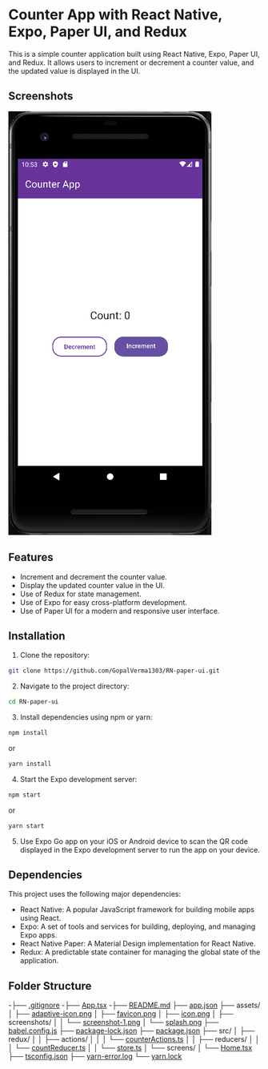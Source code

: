 # Counter App with React Native, Expo, Paper UI, and Redux

This is a simple counter application built using React Native, Expo, Paper UI, and Redux. It allows users to increment or decrement a counter value, and the updated value is displayed in the UI.

## Screenshots

![Counter App Screenshot 1](assets/screenshots/screenshot-1.png)

## Features

- Increment and decrement the counter value.
- Display the updated counter value in the UI.
- Use of Redux for state management.
- Use of Expo for easy cross-platform development.
- Use of Paper UI for a modern and responsive user interface.

## Installation

1. Clone the repository:
```bash
git clone https://github.com/GopalVerma1303/RN-paper-ui.git
```

2. Navigate to the project directory:

```bash
cd RN-paper-ui
```

3. Install dependencies using npm or yarn:
```bash
npm install
``` 
or
```bash
yarn install
``` 

4. Start the Expo development server:
```bash
npm start
``` 
or
```bash
yarn start
``` 


5. Use Expo Go app on your iOS or Android device to scan the QR code displayed in the Expo development server to run the app on your device.

## Dependencies

This project uses the following major dependencies:

- React Native: A popular JavaScript framework for building mobile apps using React.
- Expo: A set of tools and services for building, deploying, and managing Expo apps.
- React Native Paper: A Material Design implementation for React Native.
- Redux: A predictable state container for managing the global state of the application.

## Folder Structure
-├── [.gitignore](.gitignore)
-├── [App.tsx](App.tsx)
-├── [README.md](README.md)
├── [app.json](app.json)
├── assets/
│  ├── [adaptive-icon.png](assets/adaptive-icon.png)
│  ├── [favicon.png](assets/favicon.png)
│  ├── [icon.png](assets/icon.png)
│  ├── screenshots/
│  │  └── [screenshot-1.png](assets/screenshots/screenshot-1.png)
│  └── [splash.png](assets/splash.png)
├── [babel.config.js](babel.config.js)
├── [package-lock.json](package-lock.json)
├── [package.json](package.json)
├── src/
│  ├── redux/
│  │  ├── actions/
│  │  │  └── [counterActions.ts](src/redux/actions/counterActions.ts)
│  │  ├── reducers/
│  │  │  └── [countReducer.ts](src/redux/reducers/countReducer.ts)
│  │  └── [store.ts](src/redux/store.ts)
│  └── screens/
│     └── [Home.tsx](src/screens/Home.tsx)
├── [tsconfig.json](tsconfig.json)
├── [yarn-error.log](yarn-error.log)
└── [yarn.lock](yarn.lock)




